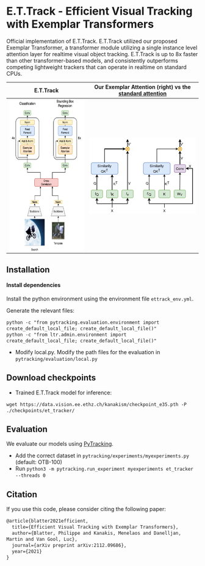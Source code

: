 # E.T.Track - Efficient Visual Tracking with Exemplar Transformers
Official implementation of E.T.Track. 
E.T.Track utilized our proposed Exemplar Transformer, a transformer module utilizing a single instance level attention layer for realtime visual object tracking.
E.T.Track is up to 8x faster than other transformer-based models, and consistently outperforms competing lightweight trackers that can operate in realtime on standard CPUs. 


E.T.Track        |  Our Exemplar Attention (right) vs the [standard attention](https://proceedings.neurips.cc/paper/2017/file/3f5ee243547dee91fbd053c1c4a845aa-Paper.pdf) 
:----------------------------------------------------------:|:----------------------------------------------------------:
<img src='assets/ET.png' align="center" height=400>   |  <img src='assets/V2_att_module.png' align="center" height=200>

## Installation

#### Install dependencies

Install the python environment using the environment file `ettrack_env.yml`.

Generate the relevant files:
```
python -c "from pytracking.evaluation.environment import create_default_local_file; create_default_local_file()"
python -c "from ltr.admin.environment import create_default_local_file; create_default_local_file()"
```

* Modify local.py.
    Modify the path files for the evaluation in `pytracking/evaluation/local.py`

[comment]: <> (## Data preparation)

[comment]: <> (* Data preparation is based on the scripts from [here]&#40;https://github.com/researchmm/TracKit/tree/master/lib/dataset/crop&#41;. <br />)

[comment]: <> (* Place the [COCO]&#40;https://cocodataset.org/&#41;, [GOT-10k]&#40;http://got-10k.aitestunion.com/&#41;, [LaSOT]&#40;http://vision.cs.stonybrook.edu/~lasot/&#41;, and [TrackingNet]&#40;https://tracking-net.org/&#41; datasets following the file structure below)

[comment]: <> (```)

[comment]: <> (datasets)

[comment]: <> (├── coco)

[comment]: <> (│   ├── train2017)

[comment]: <> (│   ├── val2017)

[comment]: <> (│   └── annotations)

[comment]: <> (├── got10k)

[comment]: <> (│   ├── train)

[comment]: <> (│   │   ├── GOT-10k_Train_000001/)

[comment]: <> (│   │   ├── ...)

[comment]: <> (│   │   ├── GOT-10k_Train_009335/)

[comment]: <> (│   │   └── list.txt)

[comment]: <> (│   └── val)

[comment]: <> (│       ├── GOT-10k_Val_000001/)

[comment]: <> (│       ├── ...)

[comment]: <> (│       ├── GOT-10k_Val_009335/)

[comment]: <> (│       └── list.txt)

[comment]: <> (├── LaSOTBenchmark)

[comment]: <> (│   ├── airplane)

[comment]: <> (│   │   ├── airplane-1)

[comment]: <> (│   │   ├── ...)

[comment]: <> (│   │   └── airplane-20)

[comment]: <> (│   ├── ...)

[comment]: <> (│   └── zebra)

[comment]: <> (│       ├── zebra-1)

[comment]: <> (│       ├── ...)

[comment]: <> (│       └── zebra-20)

[comment]: <> (└── trackingnet)

[comment]: <> (    ├── TRAIN_0)

[comment]: <> (    │   ├── anno)

[comment]: <> (    │   └── frames)

[comment]: <> (    ├── ...)

[comment]: <> (    └── TRAIN_3)

[comment]: <> (        ├── anno)

[comment]: <> (        └── frames    )

[comment]: <> (```)

[comment]: <> (* Execute the dataset preparation with: )

[comment]: <> (```)

[comment]: <> (python -m lib.dataset.crop.dataset_gen)

[comment]: <> (```)

[comment]: <> (* Modify the paths to the training data directory and the annotations json file in `tracking/basic_model/et_tracker.yaml`)


## Download checkpoints

[comment]: <> (* LightTrack SuperNet checkpoint used for the initialization of the backbone when training a new model:)

[comment]: <> (```)

[comment]: <> (wget https://data.vision.ee.ethz.ch/kanakism/LT_SuperNet.tar -P ./checkpoints/supernet/ )

[comment]: <> (```)
* Trained E.T.Track model for inference:
```
wget https://data.vision.ee.ethz.ch/kanakism/checkpoint_e35.pth -P ./checkpoints/et_tracker/ 
```

[comment]: <> (## Training)

[comment]: <> (* Runing the following commands to train the E.T.Tracker.)

[comment]: <> (    ```bash)

[comment]: <> (    conda activate <ENV NAME>)

[comment]: <> (    cd exemplar-transformer-tracking)

[comment]: <> (    bash tracking/basic_model/training.sh)

[comment]: <> (    ```  )

## Evaluation
We evaluate our models using [PyTracking](https://github.com/visionml/pytracking).
* Add the correct dataset in `pytracking/experiments/myexperiments.py` (default: OTB-100)
* Run `python3 -m pytracking.run_experiment myexperiments et_tracker --threads 0`

## Citation

If you use this code, please consider citing the following paper:

```
@article{blatter2021efficient,
  title={Efficient Visual Tracking with Exemplar Transformers},
  author={Blatter, Philippe and Kanakis, Menelaos and Danelljan, Martin and Van Gool, Luc},
  journal={arXiv preprint arXiv:2112.09686},
  year={2021}
}
```